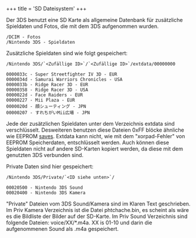 +++
title = 'SD Dateisystem'
+++

Der 3DS benutzt eine SD Karte als allgemeine Datenbank für zusätzliche
Spieldaten und Fotos, die mit dem 3DS aufgenommen wurden.

```
/DCIM - Fotos
/Nintendo 3DS - Spieldaten
```

Zusätzliche Spieldaten sind wie folgt gespeichert:

```
/Nintendo 3DS/`<Zufällige ID>`/`<Zufällige ID>`/extdata/00000000
```

```
0000033c - Super Streetfighter IV 3D - EUR
0000034d - Samurai Warriors Chronicles - USA
0000033b - Ridge Racer 3D - EUR
00000358 - Ridge Racer 3D - USA
0000022d - Face Raiders - EUR
00000227 - Mii Plaza - EUR
0000020d - 顔シューティング - JPN
00000207 - すれちがいMii広場 - JPN
```

Jede der zusätzlichen Spieldaten unter dem Verzeichnis extdata sind
verschlüsselt. Desweiteren benutzen diese Dateien 0xFF blöcke ähnliche
wie EEPROM [saves](Savegames "wikilink"). Extdata kann nicht, wie mit
dem "xorpad-Fehler" von EEPROM Speicherdaten, entschlüsselt werden. Auch
können diese Spieldaten nicht auf andere SD-Karten kopiert werden, da
diese mit dem genutzten 3DS verbunden sind.

Private Daten sind hier gespeichert:

```
/Nintendo 3DS/Private/`<ID siehe unten>`/
```

```
00020500 - Nintendo 3DS Sound
00020400 - Nintendo 3DS Kamera
```

"Private" Dateien vom 3DS Sound/Kamera sind im Klaren Text geschrieben.
Im Priv Kamera Verzeichnis ist die Datei phtchache.bin, es scheint als
wäre es die Bildliste der Bilder auf der SD-Karte. Im Priv Sound
Verzeichnis sind folgende Dateien: voice/XX/\*.m4a. XX is 01-10 und
darin die aufgenommenen Sound als .m4a gespeichert.
